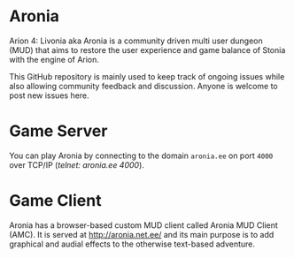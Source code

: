 # Aronia #######################################################################

Arion 4: Livonia aka Aronia is a community driven multi user dungeon (MUD) that
aims to restore the user experience and game balance of Stonia with the engine
of Arion.

This GitHub repository is mainly used to keep track of ongoing issues while also
allowing community feedback and discussion. Anyone is welcome to post new issues
here.


# Game Server ##################################################################

You can play Aronia by connecting to the domain `aronia.ee` on port `4000` over
TCP/IP (_telnet: aronia.ee 4000_).


# Game Client ##################################################################

Aronia has a browser-based custom MUD client called Aronia MUD Client (AMC). It
is served at http://aronia.net.ee/ and its main purpose is to add graphical and
audial effects to the otherwise text-based adventure.
